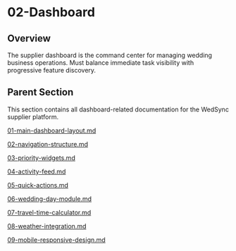 # 02-Dashboard

## Overview

The supplier dashboard is the command center for managing wedding business operations. Must balance immediate task visibility with progressive feature discovery.

## Parent Section

This section contains all dashboard-related documentation for the WedSync supplier platform.

[01-main-dashboard-layout.md](02-Dashboard%2024aca879f68d813e8153d8325413f991/01-main-dashboard-layout%20md%2024aca879f68d81c1a0c8ed3827f44256.md)

[02-navigation-structure.md](02-Dashboard%2024aca879f68d813e8153d8325413f991/02-navigation-structure%20md%2024aca879f68d811ba51af1ca3fb1b75b.md)

[03-priority-widgets.md](02-Dashboard%2024aca879f68d813e8153d8325413f991/03-priority-widgets%20md%2024aca879f68d8116ab66fcd91c698249.md)

[04-activity-feed.md](02-Dashboard%2024aca879f68d813e8153d8325413f991/04-activity-feed%20md%2024aca879f68d81129d7af8ac124963f0.md)

[05-quick-actions.md](02-Dashboard%2024aca879f68d813e8153d8325413f991/05-quick-actions%20md%2024aca879f68d81af95b3f9a579d452c8.md)

[06-wedding-day-module.md](02-Dashboard%2024aca879f68d813e8153d8325413f991/06-wedding-day-module%20md%2024aca879f68d81e29309e18c942ffb87.md)

[07-travel-time-calculator.md](02-Dashboard%2024aca879f68d813e8153d8325413f991/07-travel-time-calculator%20md%2024aca879f68d81be9defd51836487a7d.md)

[08-weather-integration.md](02-Dashboard%2024aca879f68d813e8153d8325413f991/08-weather-integration%20md%2024aca879f68d81b8953bdfbdb9058485.md)

[09-mobile-responsive-design.md](02-Dashboard%2024aca879f68d813e8153d8325413f991/09-mobile-responsive-design%20md%2024aca879f68d81f4a64bf5749e7956ad.md)